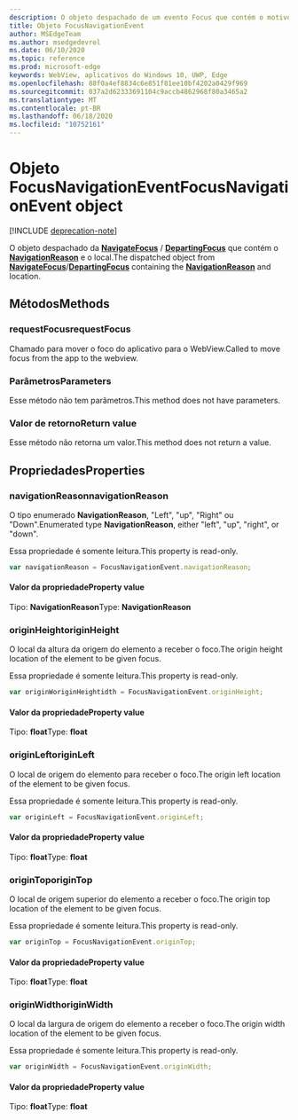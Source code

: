```yaml
---
description: O objeto despachado de um evento Focus que contém o motivo e a localização da navegação
title: Objeto FocusNavigationEvent
author: MSEdgeTeam
ms.author: msedgedevrel
ms.date: 06/10/2020
ms.topic: reference
ms.prod: microsoft-edge
keywords: WebView, aplicativos do Windows 10, UWP, Edge
ms.openlocfilehash: 88f0a4ef8834c6e851f81ee10bf4202a0429f969
ms.sourcegitcommit: 037a2d62333691104c9accb4862968f80a3465a2
ms.translationtype: MT
ms.contentlocale: pt-BR
ms.lasthandoff: 06/18/2020
ms.locfileid: "10752161"
---
```

# <span data-ttu-id="42b2a-104">Objeto FocusNavigationEvent</span><span class="sxs-lookup"><span data-stu-id="42b2a-104">FocusNavigationEvent object</span></span>  

[!INCLUDE [deprecation-note](../includes/deprecation-note.md)]  

<span data-ttu-id="42b2a-105">O objeto despachado da [**NavigateFocus**](../webview.md#navigatefocus) / [**DepartingFocus**](../webview.md#departingfocus) que contém o [**NavigationReason**](#navigationreason) e o local.</span><span class="sxs-lookup"><span data-stu-id="42b2a-105">The dispatched object from [**NavigateFocus**](../webview.md#navigatefocus)/[**DepartingFocus**](../webview.md#departingfocus) containing the [**NavigationReason**](#navigationreason) and location.</span></span>  

## <span data-ttu-id="42b2a-106">Métodos</span><span class="sxs-lookup"><span data-stu-id="42b2a-106">Methods</span></span>  

### <span data-ttu-id="42b2a-107">requestFocus</span><span class="sxs-lookup"><span data-stu-id="42b2a-107">requestFocus</span></span>  

<span data-ttu-id="42b2a-108">Chamado para mover o foco do aplicativo para o WebView.</span><span class="sxs-lookup"><span data-stu-id="42b2a-108">Called to move focus from the app to the webview.</span></span>  

### <span data-ttu-id="42b2a-109">Parâmetros</span><span class="sxs-lookup"><span data-stu-id="42b2a-109">Parameters</span></span>  

<span data-ttu-id="42b2a-110">Esse método não tem parâmetros.</span><span class="sxs-lookup"><span data-stu-id="42b2a-110">This method does not have parameters.</span></span>  

### <span data-ttu-id="42b2a-111">Valor de retorno</span><span class="sxs-lookup"><span data-stu-id="42b2a-111">Return value</span></span>  

<span data-ttu-id="42b2a-112">Esse método não retorna um valor.</span><span class="sxs-lookup"><span data-stu-id="42b2a-112">This method does not return a value.</span></span>  

## <span data-ttu-id="42b2a-113">Propriedades</span><span class="sxs-lookup"><span data-stu-id="42b2a-113">Properties</span></span>  

### <span data-ttu-id="42b2a-114">navigationReason</span><span class="sxs-lookup"><span data-stu-id="42b2a-114">navigationReason</span></span>  

<span data-ttu-id="42b2a-115">O tipo enumerado **NavigationReason**, "Left", "up", "Right" ou "Down".</span><span class="sxs-lookup"><span data-stu-id="42b2a-115">Enumerated type **NavigationReason**, either "left", "up", "right", or "down".</span></span>  

<span data-ttu-id="42b2a-116">Essa propriedade é somente leitura.</span><span class="sxs-lookup"><span data-stu-id="42b2a-116">This property is read-only.</span></span>  

```javascript
var navigationReason = FocusNavigationEvent.navigationReason;
```  

#### <span data-ttu-id="42b2a-117">Valor da propriedade</span><span class="sxs-lookup"><span data-stu-id="42b2a-117">Property value</span></span>  

<span data-ttu-id="42b2a-118">Tipo: **NavigationReason**</span><span class="sxs-lookup"><span data-stu-id="42b2a-118">Type: **NavigationReason**</span></span>  

### <span data-ttu-id="42b2a-119">originHeight</span><span class="sxs-lookup"><span data-stu-id="42b2a-119">originHeight</span></span>  

<span data-ttu-id="42b2a-120">O local da altura da origem do elemento a receber o foco.</span><span class="sxs-lookup"><span data-stu-id="42b2a-120">The origin height location of the element to be given focus.</span></span>  

<span data-ttu-id="42b2a-121">Essa propriedade é somente leitura.</span><span class="sxs-lookup"><span data-stu-id="42b2a-121">This property is read-only.</span></span>  

```javascript
var originWoriginHeightidth = FocusNavigationEvent.originHeight;
```  

#### <span data-ttu-id="42b2a-122">Valor da propriedade</span><span class="sxs-lookup"><span data-stu-id="42b2a-122">Property value</span></span>  

<span data-ttu-id="42b2a-123">Tipo: **float**</span><span class="sxs-lookup"><span data-stu-id="42b2a-123">Type: **float**</span></span>  

### <span data-ttu-id="42b2a-124">originLeft</span><span class="sxs-lookup"><span data-stu-id="42b2a-124">originLeft</span></span>  

<span data-ttu-id="42b2a-125">O local de origem do elemento para receber o foco.</span><span class="sxs-lookup"><span data-stu-id="42b2a-125">The origin left location of the element to be given focus.</span></span>  

<span data-ttu-id="42b2a-126">Essa propriedade é somente leitura.</span><span class="sxs-lookup"><span data-stu-id="42b2a-126">This property is read-only.</span></span>  

```javascript
var originLeft = FocusNavigationEvent.originLeft;
```  

#### <span data-ttu-id="42b2a-127">Valor da propriedade</span><span class="sxs-lookup"><span data-stu-id="42b2a-127">Property value</span></span>  

<span data-ttu-id="42b2a-128">Tipo: **float**</span><span class="sxs-lookup"><span data-stu-id="42b2a-128">Type: **float**</span></span>  

### <span data-ttu-id="42b2a-129">originTop</span><span class="sxs-lookup"><span data-stu-id="42b2a-129">originTop</span></span>  

<span data-ttu-id="42b2a-130">O local de origem superior do elemento a receber o foco.</span><span class="sxs-lookup"><span data-stu-id="42b2a-130">The origin top location of the element to be given focus.</span></span>  

<span data-ttu-id="42b2a-131">Essa propriedade é somente leitura.</span><span class="sxs-lookup"><span data-stu-id="42b2a-131">This property is read-only.</span></span>  

```javascript
var originTop = FocusNavigationEvent.originTop;
```  

#### <span data-ttu-id="42b2a-132">Valor da propriedade</span><span class="sxs-lookup"><span data-stu-id="42b2a-132">Property value</span></span>  

<span data-ttu-id="42b2a-133">Tipo: **float**</span><span class="sxs-lookup"><span data-stu-id="42b2a-133">Type: **float**</span></span>  

### <span data-ttu-id="42b2a-134">originWidth</span><span class="sxs-lookup"><span data-stu-id="42b2a-134">originWidth</span></span>  

<span data-ttu-id="42b2a-135">O local da largura de origem do elemento a receber o foco.</span><span class="sxs-lookup"><span data-stu-id="42b2a-135">The origin width location of the element to be given focus.</span></span>  

<span data-ttu-id="42b2a-136">Essa propriedade é somente leitura.</span><span class="sxs-lookup"><span data-stu-id="42b2a-136">This property is read-only.</span></span>  

```javascript
var originWidth = FocusNavigationEvent.originWidth;
```  

#### <span data-ttu-id="42b2a-137">Valor da propriedade</span><span class="sxs-lookup"><span data-stu-id="42b2a-137">Property value</span></span>  

<span data-ttu-id="42b2a-138">Tipo: **float**</span><span class="sxs-lookup"><span data-stu-id="42b2a-138">Type: **float**</span></span>  
